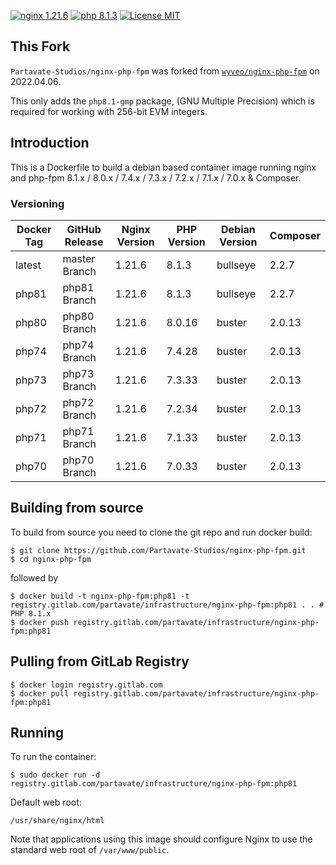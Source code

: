 [![nginx 1.21.6](https://img.shields.io/badge/nginx-1.21.6-brightgreen.svg?&logo=nginx&logoColor=white&style=for-the-badge)](https://nginx.org/en/CHANGES) [![php 8.1.3](https://img.shields.io/badge/php--fpm-8.1.3-blue.svg?&logo=php&logoColor=white&style=for-the-badge)](https://secure.php.net/releases/8_1_3.php) [![License MIT](https://img.shields.io/badge/license-MIT-blue.svg?&style=for-the-badge)](https://github.com/wyveo/nginx-php-fpm/blob/master/LICENSE)

## This Fork

`Partavate-Studios/nginx-php-fpm` was forked from [`wyveo/nginx-php-fpm`](https://github.com/wyveo/nginx-php-fpm) on 2022.04.06.

This only adds the `php8.1-gmp` package, (GNU Multiple Precision) which is required for working with 256-bit EVM integers.

## Introduction
This is a Dockerfile to build a debian based container image running nginx and php-fpm 8.1.x / 8.0.x / 7.4.x / 7.3.x / 7.2.x / 7.1.x / 7.0.x & Composer.

### Versioning
| Docker Tag | GitHub Release | Nginx Version | PHP Version | Debian Version | Composer
|-----|-------|-----|--------|--------|------|
| latest | master Branch |1.21.6 | 8.1.3 | bullseye | 2.2.7 |
| php81 | php81 Branch |1.21.6 | 8.1.3 | bullseye | 2.2.7 |
| php80 | php80 Branch |1.21.6 | 8.0.16 | buster | 2.0.13 |
| php74 | php74 Branch |1.21.6 | 7.4.28 | buster | 2.0.13 |
| php73 | php73 Branch |1.21.6 | 7.3.33 | buster | 2.0.13 |
| php72 | php72 Branch |1.21.6 | 7.2.34 | buster | 2.0.13 |
| php71 | php71 Branch |1.21.6 | 7.1.33 | buster | 2.0.13 |
| php70 | php70 Branch |1.21.6 | 7.0.33 | buster | 2.0.13 |

## Building from source
To build from source you need to clone the git repo and run docker build:
```
$ git clone https://github.com/Partavate-Studios/nginx-php-fpm.git
$ cd nginx-php-fpm
```

followed by
```
$ docker build -t nginx-php-fpm:php81 -t registry.gitlab.com/partavate/infrastructure/nginx-php-fpm:php81 . . # PHP 8.1.x
$ docker push registry.gitlab.com/partavate/infrastructure/nginx-php-fpm:php81
```


## Pulling from GitLab Registry
```
$ docker login registry.gitlab.com
$ docker pull registry.gitlab.com/partavate/infrastructure/nginx-php-fpm:php81
```

## Running
To run the container:
```
$ sudo docker run -d registry.gitlab.com/partavate/infrastructure/nginx-php-fpm:php81
```

Default web root:
```
/usr/share/nginx/html
```

Note that applications using this image should configure Nginx to use the standard web root of `/var/www/public`.
